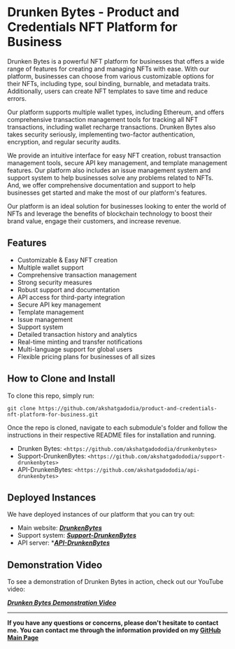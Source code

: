 Drunken Bytes - Product and Credentials NFT Platform for Business
=============

Drunken Bytes is a powerful NFT platform for businesses that offers a wide range of features for creating and managing NFTs with ease. With our platform, businesses can choose from various customizable options for their NFTs, including type, soul binding, burnable, and metadata traits. Additionally, users can create NFT templates to save time and reduce errors.

Our platform supports multiple wallet types, including Ethereum, and offers comprehensive transaction management tools for tracking all NFT transactions, including wallet recharge transactions. Drunken Bytes also takes security seriously, implementing two-factor authentication, encryption, and regular security audits.

We provide an intuitive interface for easy NFT creation, robust transaction management tools, secure API key management, and template management features. Our platform also includes an issue management system and support system to help businesses solve any problems related to NFTs. And, we offer comprehensive documentation and support to help businesses get started and make the most of our platform's features.

Our platform is an ideal solution for businesses looking to enter the world of NFTs and leverage the benefits of blockchain technology to boost their brand value, engage their customers, and increase revenue.

Features
--------

- Customizable & Easy NFT creation
- Multiple wallet support
- Comprehensive transaction management
- Strong security measures
- Robust support and documentation
- API access for third-party integration
- Secure API key management
- Template management
- Issue management
- Support system
- Detailed transaction history and analytics
- Real-time minting and transfer notifications
- Multi-language support for global users
- Flexible pricing plans for businesses of all sizes

How to Clone and Install
------------------------

To clone this repo, simply run:

`git clone https://github.com/akshatgadodia/product-and-credentials-nft-platform-for-business.git`

Once the repo is cloned, navigate to each submodule's folder and follow the instructions in their respective README files for installation and running.

-   Drunken Bytes: 
`<https://github.com/akshatgadododia/drunkenbytes>`
-   Support-DrunkenBytes: 
`<https://github.com/akshatgadododia/support-drunkenbytes>`
-   API-DrunkenBytes: 
`<https://github.com/akshatgadododia/api-drunkenbytes>`

Deployed Instances
------------------

We have deployed instances of our platform that you can try out:

-   Main website: ***[DrunkenBytes](https://drunkenbytes.vercel.app/)***
-   Support system: ***[Support-DrunkenBytes](https://support-drunkenbytes.vercel.app/)***
-   API server: ****[API-DrunkenBytes](https://api-drunkenbytes.onrender.com/)***

Demonstration Video
-------------------

To see a demonstration of Drunken Bytes in action, check out our YouTube video:

***[Drunken Bytes Demonstration Video](https://youtu.be/9Irk2_cdwAg)***

***

**If you have any questions or concerns, please don't hesitate to contact me. You can contact me through the information provided on my [GitHub Main Page](https://github.com/akshatgadodia)**
